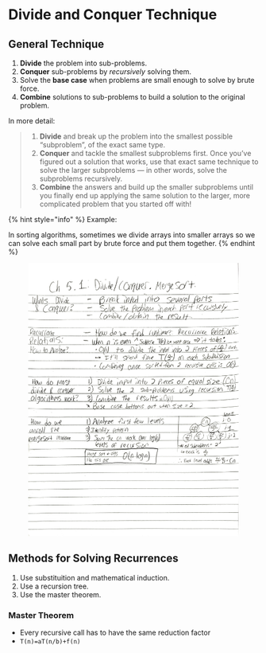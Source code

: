 # Divide and Conquer Technique

## General Technique

1. **Divide** the problem into sub-problems.
2. **Conquer** sub-problems by _recursively_ solving them.
3. Solve the **base case** when problems are small enough to solve by brute force.
4. **Combine** solutions to sub-problems to build a solution to the original problem.

In more detail:

> 1. **Divide** and break up the problem into the smallest possible “subproblem”, of the exact same type.
> 2. **Conquer** and tackle the smallest subproblems first. Once you’ve figured out a solution that works, use that exact same technique to solve the larger subproblems — in other words, solve the subproblems recursively.
> 3. **Combine** the answers and build up the smaller subproblems until you finally end up applying the same solution to the larger, more complicated problem that you started off with!

{% hint style="info" %}
Example:

In sorting algorithms, sometimes we divide arrays into smaller arrays so we can solve each small part by brute force and put them together.
{% endhint %}

<figure><img src="../../../.gitbook/assets/Divide and Conquer .png" alt=""><figcaption></figcaption></figure>


## Methods for Solving Recurrences
1. Use substituition and mathematical induction.
2. Use a recursion tree.
3. Use the master theorem.

### Master Theorem
* Every recursive call has to have the same reduction factor
* `T(n)=aT(n/b)+f(n)` 